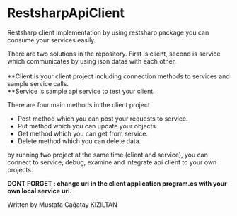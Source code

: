 # RestsharpApiClient

Restsharp client implementation by using restsharp package you can consume your services easily.

There are two solutions in the repository. First is client, second is service which communicates by using json datas with each other.<br/><br/>
 **Client is your client project including connection methods to services and sample service calls.<br/>
 **Service is sample api service to test your client.<br/>

There are four main methods in the client project.

* Post method which you can post your requests to service.<br/>
* Put method which you can update your objects.<br/>
* Get method which you can get from service.<br/>
* Delete method which you can delete data.<br/>

by running two project at the same time (client and service), you can connect to service, debug, examine and integrate api client to your own projects.<br/>

<b>DONT FORGET : change uri in the client application program.cs with your own local service uri.</b>
<br/>

Written by Mustafa Çağatay KIZILTAN
